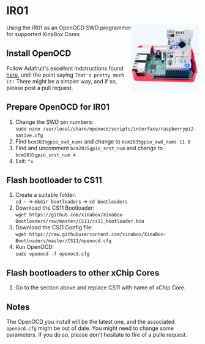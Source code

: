# IR01
<img src="images/IR01.JPG" width="35%" height="auto" align="right">
Using the IR01 as an OpenOCD SWD programmer for supported XinaBox Cores

## Install OpenOCD
Follow Adafruit's excellent indstructions found [here](https://learn.adafruit.com/programming-microcontrollers-using-openocd-on-raspberry-pi?view=all), until the point saying `That's pretty much it!`
There might be a simpler way, and if so, please post a pull request.

## Prepare OpenOCD for IR01
1. Change the SWD pin numbers:<br> `sudo nano /usr/local/share/openocd/scripts/interface/raspberrypi2-native.cfg`
1. Find `bcm2835gpio_swd_nums` and change to `bcm2835gpio_swd_nums 11 8`
1. Find and uncomment `bcm2835gpio_srst_num` and change to `bcm2835gpio_srst_num 4`
1. Exit: `^x`

## Flash bootloader to CS11
1. Create a suitable folder:<br> `cd ~` -> `mkdir bootloaders` -> `cd bootloaders`
1. Download the CS11 Bootloader:<br> `wget https://github.com/xinabox/XinaBox-Bootloaders/raw/master/CS11/cs11_bootloader.bin` 
1. Download the CS11 Config file:<br> `wget https://raw.githubusercontent.com/xinabox/XinaBox-Bootloaders/master/CS11/openocd.cfg`
1. Run OpenOCD:<br> `sudo openocd -f openocd.cfg`

## Flash bootloaders to other xChip Cores
1. Go to the section above and replace CS11 with name of xChip Core.

## Notes
The OpenOCD you install will be the latest one, and the associated `openocd.cfg` might be out of date. You might need to change some parameters. If you do so, please don't hesitate to fire of a pulle request.
